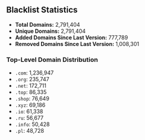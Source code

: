 ## Blacklist Statistics

- **Total Domains:** 2,791,404
- **Unique Domains:** 2,791,404
- **Added Domains Since Last Version:** 777,789
- **Removed Domains Since Last Version:** 1,008,301

### Top-Level Domain Distribution

-  `.com`: 1,236,947
-  `.org`: 235,747
-  `.net`: 172,711
-  `.top`: 86,335
-  `.shop`: 76,649
-  `.xyz`: 69,186
-  `.io`: 61,338
-  `.ru`: 56,677
-  `.info`: 50,428
-  `.pl`: 48,728
